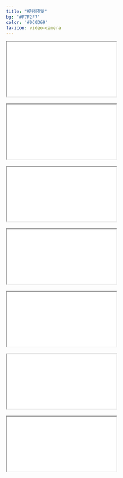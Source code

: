 ```yaml
---
title: "视频预览"
bg: '#F7F2F7'
color: '#0C0D69'
fa-icon: video-camera
---
```



<div class="icontain"><iframe src="//www.youtube.com/embed/M8wk_PPZa5Y" allowfullscreen></iframe></div>
<br /> 

<div class="icontain"><iframe src="//www.youtube.com/embed/K1lJr5UmSjY" allowfullscreen></iframe></div>
<br />  
   
<div class="icontain"><iframe src="//www.youtube.com/embed/0WBc9sCef5k" allowfullscreen></iframe></div>
<br />                
 
<div class="icontain"><iframe src="//www.youtube.com/embed/9WdLdxVcxXs" allowfullscreen></iframe></div>
<br /> 

<div class="icontain"><iframe src="//www.youtube.com/embed/f9vNc2l8Pfk" allowfullscreen></iframe></div>
<br />

<div class="icontain"><iframe src="//www.youtube.com/embed/bn2BIX1dm5s" allowfullscreen></iframe></div>
<br />

<div class="icontain"><iframe src="//www.youtube.com/embed/4AFQnbm1ivA" allowfullscreen></iframe></div>
